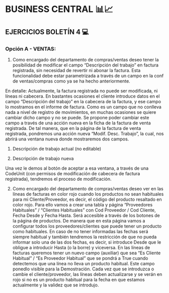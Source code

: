 # BUSINESS CENTRAL 📊📈

## EJERCICIOS BOLETÍN 4 💻

###   Opción A - VENTAS:

1. Como encargado del departamento de compras/ventas deseo tener la posibilidad de modificar el campo “Descripción del trabajo” en factura registrada, sin necesidad de revertir ni abonar la factura. Esta funcionalidad debe estar parametrizada a través de un campo en la conf de ventas/compras como ya se ha hecho anteriormente.

En detalle:
Actualmente, la factura registrada no puede ser modificada, ni líneas ni cabecera.
En bastantes ocasiones el cliente introduce datos en el campo “Descripción del trabajo” en la cabecera de la factura, y ese campo lo mostramos en el informe
de factura. Como es un campo que no conlleva nada a nivel de registro de movimientos, en muchas ocasiones se quiere cambiar dicho campo y no se puede.
Se propone poder cambiar este campo a través de una acción nueva en la ficha de la factura de venta registrada.
De tal manera, que en la página de la factura de venta registrada, pondremos una acción nueva “Modif. Desc. Trabajo”, la cual, nos abrirá una ventana nueva
donde mostraremos dos campos.

1. Descripción de trabajo actual (no editable)

2. Descripción de trabajo nueva

Una vez le demos al botón de aceptar a esa ventana, a través de una CodeUnit (con permisos de modificación de cabecera de factura registrada), tendremos el
proceso de modificación.

2. Como encargado del departamento de compras/ventas deseo ver en las líneas de facturas en color rojo cuando los productos no sean habituales para
mi Cliente/Proveedor, es decir, el código del producto resaltado en color rojo.
Para ello vamos a crear una tabla y página “Proveedores Habituales” / “Clientes Habituales” con Cod Proveedor / Cod Cliente, Fecha Desde y Fecha Hasta.
Será accesible a través de los botones de la página de productos. De manera que en esta página vamos a configurar todos los proveedores/clientes que
puede tener un producto como habituales. En caso de no tener informadas las fechas será siempre habitual y también tendremos la restricción de que no
pueda informar solo una de las dos fechas, es decir, si introduce Desde que le obligue a introducir Hasta (o la borre) y viceversa.
En las líneas de facturas queremos tener un nuevo campo (auxiliar) que sea “Es Cliente Habitual” / “Es Proveedor Habitual” que se pondrá a True cuando
detectemos que una línea no lleva un producto habitual. Este campo ponedlo visible para la Demostración.
Cada vez que se introduzca o cambie el cliente/proveedor, las líneas deben actualizarse y se verán en rojo si no es un producto habitual para la fecha en
que estamos actualmente y la validez que se introdujo.
     


